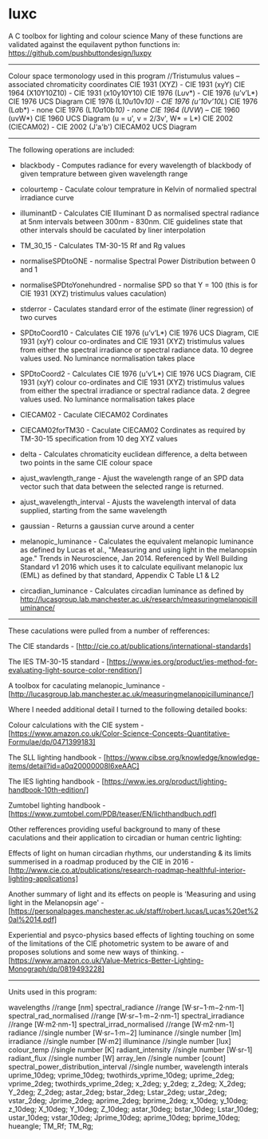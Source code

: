 # luxc

A C toolbox for lighting and colour science
Many of these functions are validated against the equilavent python functions in: https://github.com/pushbuttondesign/luxpy

*********************************************

Colour space termonology used in this program
//Tristumulus values – associated chromaticity coordinates
CIE 1931 (XYZ) - CIE 1931 (xyY)
CIE 1964 (X10Y10Z10) - CIE 1931 (x10y10Y10)
CIE 1976 (L*u*v*) - CIE 1976 (u’v’L*) CIE 1976 UCS Diagram
CIE 1976 (L*10u*10v*10) - CIE 1976 (u’10v’10L*)
CIE 1976 (L*a*b*) - none
CIE 1976 (L*10a*10b*10) - none
CIE 1964 (U*V*W*) – CIE 1960 (uvW*) CIE 1960 UCS Diagram (u = u', v = 2/3v', W* = L*)
CIE 2002 (CIECAM02) - CIE 2002 (J'a'b') CIECAM02 UCS Diagram

**************************************

The following operations are included:

- blackbody - Computes radiance for every wavelength of blackbody of given temprature between given wavelength range

- colourtemp - Caculate colour temprature in Kelvin of normalied spectral irradiance curve

- illuminantD - Calculates CIE Illuminant D as normalised spectral radiance at 5nm intervals between 300nm - 830nm. CIE guidelines state that other intervals should be caculated by liner interpolation

- TM_30_15 - Calculates TM-30-15 Rf and Rg values

- normaliseSPDtoONE - normalise Spectral Power Distribution between 0 and 1

- normaliseSPDtoYonehundred - normalise SPD so that Y = 100 (this is for CIE 1931 (XYZ) tristimulus values caculation)

- stderror - Caculates standard error of the estimate (liner regression) of two curves

- SPDtoCoord10 - Calculates CIE 1976 (u’v’L*) CIE 1976 UCS Diagram, CIE 1931 (xyY) colour co-ordinates and CIE 1931 (XYZ) tristimulus values from either the spectral irradiance or spectral radiance data. 10 degree values used. No luminance normalisation takes place

- SPDtoCoord2 - Calculates CIE 1976 (u’v’L*) CIE 1976 UCS Diagram, CIE 1931 (xyY) colour co-ordinates and CIE 1931 (XYZ) tristimulus values from either the spectral irradiance or spectral radiance data. 2 degree values used. No luminance normalisation takes place

- CIECAM02 - Caculate CIECAM02 Cordinates

- CIECAM02forTM30 - Caculate CIECAM02 Cordinates as required by TM-30-15 specification from 10 deg XYZ values

- delta - Calculates chromaticity euclidean difference, a delta between two points in the same CIE colour space

- ajust_wavlength_range - Ajust the wavelength range of an SPD data vector such that data between the selected range is returned.

- ajust_wavelength_interval - Ajusts the wavelength interval of data supplied, starting from the same wavelength

- gaussian - Returns a gaussian curve around a center

- melanopic_luminance - Calculates the equivalent melanopic luminance as defined by Lucas et al., "Measuring and using light in the melanopsin age." Trends in Neuroscience, Jan 2014. Referenced by Well Building Standard v1 2016 which uses it to calculate equilivant melanopic lux (EML) as defined by that standard, Appendix C Table L1 & L2

- circadian_luminance - Calculates circadian luminance as defined by http://lucasgroup.lab.manchester.ac.uk/research/measuringmelanopicilluminance/

***********************************************************
These caculations were pulled from a number of refferences:

The CIE standards - [http://cie.co.at/publications/international-standards]

The IES TM-30-15 standard - [https://www.ies.org/product/ies-method-for-evaluating-light-source-color-rendition/]

A toolbox for caculating melanopic_luminance - [http://lucasgroup.lab.manchester.ac.uk/measuringmelanopicilluminance/]

Where I needed additional detail I turned to the following detailed books:

Colour calculations with the CIE system - [https://www.amazon.co.uk/Color-Science-Concepts-Quantitative-Formulae/dp/0471399183]

The SLL lighting handbook - [https://www.cibse.org/knowledge/knowledge-items/detail?id=a0q20000008I6xeAAC]

The IES lighting handbook - [https://www.ies.org/product/lighting-handbook-10th-edition/]

Zumtobel lighting handbook - [https://www.zumtobel.com/PDB/teaser/EN/lichthandbuch.pdf]

Other refferences providing useful background to many of these caculations and their application to circadian or human centric lighting:

Effects of light on human circadian rhythms, our understanding & its limits summerised in a roadmap produced by the CIE in 2016 - [http://www.cie.co.at/publications/research-roadmap-healthful-interior-lighting-applications]

Another summary of light and its effects on people is 'Measuring and using light in the Melanopsin age' - [https://personalpages.manchester.ac.uk/staff/robert.lucas/Lucas%20et%20al%2014.pdf]

Experiential and psyco-physics based effects of lighting touching on some of the limitations of the CIE photometric system to be aware of and proposes solutions and some new ways of thinking. - [https://www.amazon.co.uk/Value-Metrics-Better-Lighting-Monograph/dp/0819493228]

***************************

Units used in this program:

wavelengths                           //range [nm]
spectral_radiance                     //range [W·sr−1·m−2·nm-1]
spectral_rad_normalised               //range [W·sr−1·m−2·nm-1]
spectral_irradiance                   //range [W·m2·nm-1]
spectral_irrad_normalised             //range [W·m2·nm-1]
radiance                              //single number [W·sr−1·m−2]
luminance                             //single number [lm]
irradiance                            //single number [W·m2]
illuminance                           //single number [lux]
colour_temp                           //single number [K]
radiant_intensity                     //single number [W·sr-1]
radiant_flux                          //single number [W]
array_len                             //single number [count]
spectral_power_distribution_interval  //single number, wavelength interals
uprime_10deg;
vprime_10deg;
twothirds_vprime_10deg;
uprime_2deg;
vprime_2deg;
twothirds_vprime_2deg;
x_2deg;
y_2deg;
z_2deg;
X_2deg;
Y_2deg;
Z_2deg;
astar_2deg;
bstar_2deg;
Lstar_2deg;
ustar_2deg;
vstar_2deg;
Jprime_2deg;
aprime_2deg;
bprime_2deg;
x_10deg;
y_10deg;
z_10deg;
X_10deg;
Y_10deg;
Z_10deg;
astar_10deg;
bstar_10deg;
Lstar_10deg;
ustar_10deg;
vstar_10deg;
Jprime_10deg;
aprime_10deg;
bprime_10deg;
hueangle;
TM_Rf;
TM_Rg;
